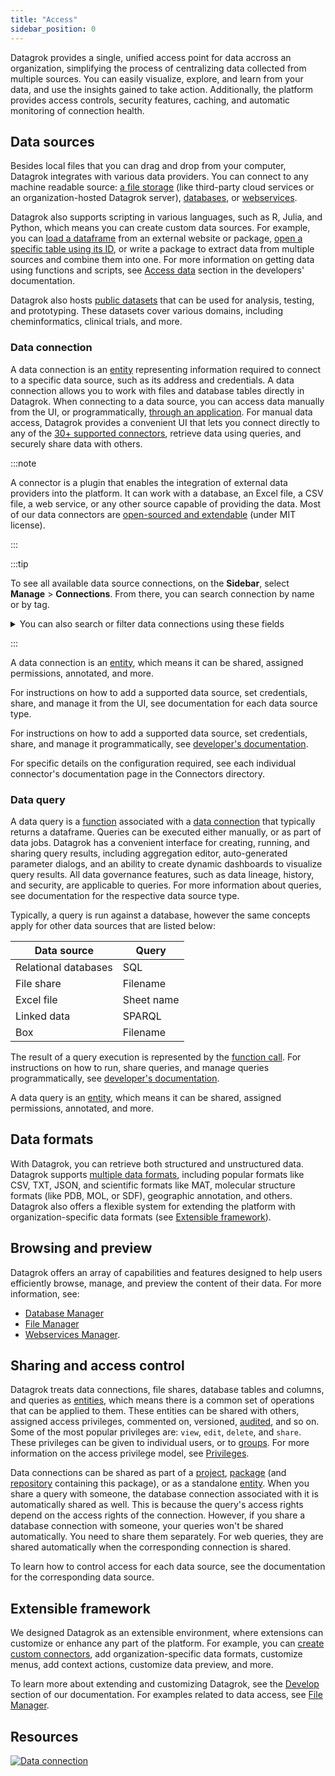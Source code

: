 ```yaml
---
title: "Access"
sidebar_position: 0
---
```


Datagrok provides a single, unified access point for data accross an organization, simplifying the process of centralizing data collected from multiple sources. You can easily visualize, explore, and learn from your data, and use the insights gained to take action. Additionally, the platform provides access controls, security features, caching, and automatic monitoring of connection health.

## Data sources

Besides local files that you can drag and drop from your computer, Datagrok integrates with various data providers. You can connect to any machine readable source: [a file storage](files/files.mdx) (like third-party cloud services or an organization-hosted Datagrok server), [databases](databases/databases.mdx), or [webservices](open-api.md).

Datagrok also supports scripting in various languages, such as R, Julia, and Python, which means you can create custom data sources. For example, you can [load a dataframe](https://public.datagrok.ai/js/samples/data-access/load-csv) from an external website or package, [open a specific table using its ID](https://public.datagrok.ai/js/samples/data-access/open-table-by-id), or write a package to extract data from multiple sources and combine them into one. For more information on getting data using functions and scripts, see [Access data](../develop/how-to/access-data.md/#reading-files) section in the developers' documentation.

Datagrok also hosts [public datasets](public-datasets.md) that can be used for analysis, testing, and prototyping. These datasets cover various domains, including cheminformatics, clinical trials, and more.

### Data connection

A data connection is an [entity](../datagrok/objects.md) representing information required to connect to a specific data
source, such as its address and credentials. A data connection allows you to work with files and database tables
directly in Datagrok. When connecting to a data source, you can access data manually from the UI, or programmatically,
[through an application](../develop/how-to/access-data.md). For manual data access, Datagrok provides a convenient UI
that lets you connect directly to any of the [30+ supported connectors](databases/connectors/connectors.md), retrieve data using
queries, and securely share data with others.

:::note

A connector is a plugin that enables the integration of external data providers into the platform. It can work with a
database, an Excel file, a CSV file, a web service, or any other source capable of providing the data. Most of our data
connectors are [open-sourced and extendable](https://github.com/datagrok-ai/public/tree/master/connectors) (under MIT
license).

:::

:::tip

To see all available data source connections, on the **Sidebar**, select **Manage** > **Connections**. From there, you can search connection by name or by tag.

<details>
<summary> You can also search or filter data connections using these fields </summary>

| Field       | Description                      |
|-------------|----------------------------------|
| ID          |                                  |
| name        |                                  |
| server      |                                  |
| port        |                                  |
| db          |                                  |
| login       |                                  |
| dataSource  |                                  |
| description |                                  |
| createdOn   |                                  |
| updatedOn   |                                  |
| author      | [User](../govern/user.md) object |
| starredBy   | [User](../govern/user.md) object |
| commentedBy | [User](../govern/user.md) object |
| usedBy      | [User](../govern/user.md) object |

</details>

:::

A data connection is an [entity](../datagrok/objects.md), which means it can be shared, assigned permissions, annotated, and more.

For instructions on how to add a supported data source, set credentials, share, and manage it from the UI, see documentation for each data source type.

For instructions on how to add a supported data source, set credentials, share, and manage it programmatically, see [developer's documentation](../develop/how-to/access-data.md/#connections).

For specific details on the configuration required, see each individual connector's documentation page in the Connectors directory.

### Data query

A data query is a [function](../datagrok/concepts/functions/functions.md) associated with a [data connection](#data-connection)
that typically returns a dataframe. Queries can be executed either manually, or as part of data jobs.
Datagrok has a convenient interface for creating, running, and sharing query results, including aggregation editor,
auto-generated parameter dialogs, and an ability to create dynamic dashboards to visualize query results. All data
governance features, such as data lineage, history, and security, are applicable to queries. For more information about
queries, see documentation for the respective data source type.

Typically, a query is run against a database, however the same concepts apply for other data sources that are listed
below:

| Data source          | Query      |
|----------------------|------------|
| Relational databases | SQL        |
| File share           | Filename   |
| Excel file           | Sheet name |
| Linked data          | SPARQL     |
| Box                  | Filename   |

The result of a query execution is represented by the [function call](../datagrok/functions/function-call.md). For instructions on how to run, share queries, and manage queries programmatically, see [developer's documentation](../develop/how-to/access-data.md).

A data query is an [entity](../datagrok/objects.md), which means it can be shared, assigned permissions, annotated, and more.

## Data formats

With Datagrok, you can retrieve both structured and unstructured data. Datagrok supports [multiple data formats](files/supported-formats.md), including popular formats like CSV, TXT, JSON, and scientific formats like MAT, molecular structure formats (like PDB, MOL, or SDF), geographic annotation, and others. Datagrok also offers a flexible system for extending the platform with organization-specific data formats (see [Extensible framework](#extensible-framework)).

## Browsing and preview

Datagrok offers an array of capabilities and features designed to help users efficiently browse, manage, and preview the content of their data. For more information, see:

* [Database Manager](databases/databases.mdx#database-manager)
* [File Manager](files/files.mdx#file-manager)
* [Webservices Manager](open-api.md#webservices-manager).

## Sharing and access control

Datagrok treats data connections, file shares, database tables and columns, and queries as [entities](../datagrok/objects.md), which means there is a common set of operations that can be applied to them. These entities can be shared with others, assigned access privileges, commented on, versioned, [audited](../govern/audit.md), and so on. Some of the most popular privileges are: `view`, `edit`, `delete`, and `share`. These privileges can be given to individual users, or
to [groups](../govern/group.md). For more information on the access privilege model, see [Privileges](../govern/security.md#privileges).

Data connections can be shared as part of a [project](../datagrok/project.md), [package](../develop/develop.md#packages) (and [repository](databases/connectors/git.md) containing this package), or as a standalone [entity](../datagrok/objects.md). When you share a query with someone, the database connection associated with it is automatically shared as well. This is because the query's access rights depend on the access rights of the connection. However, if you share a database connection with someone, your queries won't be shared automatically. You need to share them separately. For web queries, they are shared automatically when the corresponding connection is shared.

To learn how to control access for each data source, see the documentation for the corresponding data source.

## Extensible framework

We designed Datagrok as an extensible environment, where extensions can customize or enhance any part
of the platform. For example, you can [create custom connectors](databases/create-custom-connectors.md), add organization-specific data formats, customize menus, add context actions, customize data preview, and more.

To learn more about extending and customizing Datagrok, see the [Develop](../develop/) section of our documentation. For examples related to data access, see [File Manager](files/files.mdx#file-manager).

## Resources

[![Data connection](../uploads/youtube/data_access.png "Open on Youtube")](https://www.youtube.com/watch?v=dKrCk38A1m8\&t=1048s)
